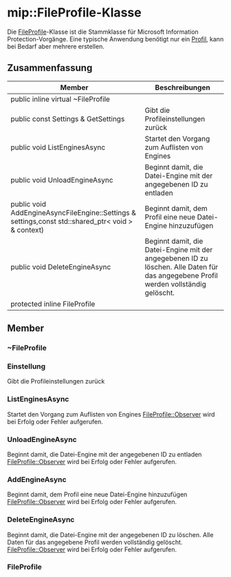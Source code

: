 # <a name="class-mipfileprofile"></a>mip::FileProfile-Klasse 
Die [FileProfile](#classmip_1_1_file_profile)-Klasse ist die Stammklasse für Microsoft Information Protection-Vorgänge.
Eine typische Anwendung benötigt nur ein [Profil](#classmip_1_1_profile), kann bei Bedarf aber mehrere erstellen.
## <a name="summary"></a>Zusammenfassung
 Member                        | Beschreibungen                                
--------------------------------|---------------------------------------------
public inline virtual  ~FileProfile | 
public const Settings & GetSettings | Gibt die Profileinstellungen zurück
public void ListEnginesAsync | Startet den Vorgang zum Auflisten von Engines
public void UnloadEngineAsync | Beginnt damit, die Datei-Engine mit der angegebenen ID zu entladen
public void AddEngineAsyncFileEngine::Settings & settings,const std::shared_ptr< void > & context) | Beginnt damit, dem Profil eine neue Datei-Engine hinzuzufügen
public void DeleteEngineAsync | Beginnt damit, die Datei-Engine mit der angegebenen ID zu löschen. Alle Daten für das angegebene Profil werden vollständig gelöscht.
protected inline  FileProfile | 
## <a name="members"></a>Member
### <a name="fileprofile"></a>~FileProfile
### <a name="settings"></a>Einstellung
Gibt die Profileinstellungen zurück
### <a name="listenginesasync"></a>ListEnginesAsync
Startet den Vorgang zum Auflisten von Engines
[FileProfile::Observer](#classmip_1_1_file_profile_1_1_observer) wird bei Erfolg oder Fehler aufgerufen.
### <a name="unloadengineasync"></a>UnloadEngineAsync
Beginnt damit, die Datei-Engine mit der angegebenen ID zu entladen [FileProfile::Observer](#classmip_1_1_file_profile_1_1_observer) wird bei Erfolg oder Fehler aufgerufen.
### <a name="addengineasync"></a>AddEngineAsync
Beginnt damit, dem Profil eine neue Datei-Engine hinzuzufügen
[FileProfile::Observer](#classmip_1_1_file_profile_1_1_observer) wird bei Erfolg oder Fehler aufgerufen.
### <a name="deleteengineasync"></a>DeleteEngineAsync
Beginnt damit, die Datei-Engine mit der angegebenen ID zu löschen. Alle Daten für das angegebene Profil werden vollständig gelöscht.
[FileProfile::Observer](#classmip_1_1_file_profile_1_1_observer) wird bei Erfolg oder Fehler aufgerufen.
### <a name="fileprofile"></a>FileProfile